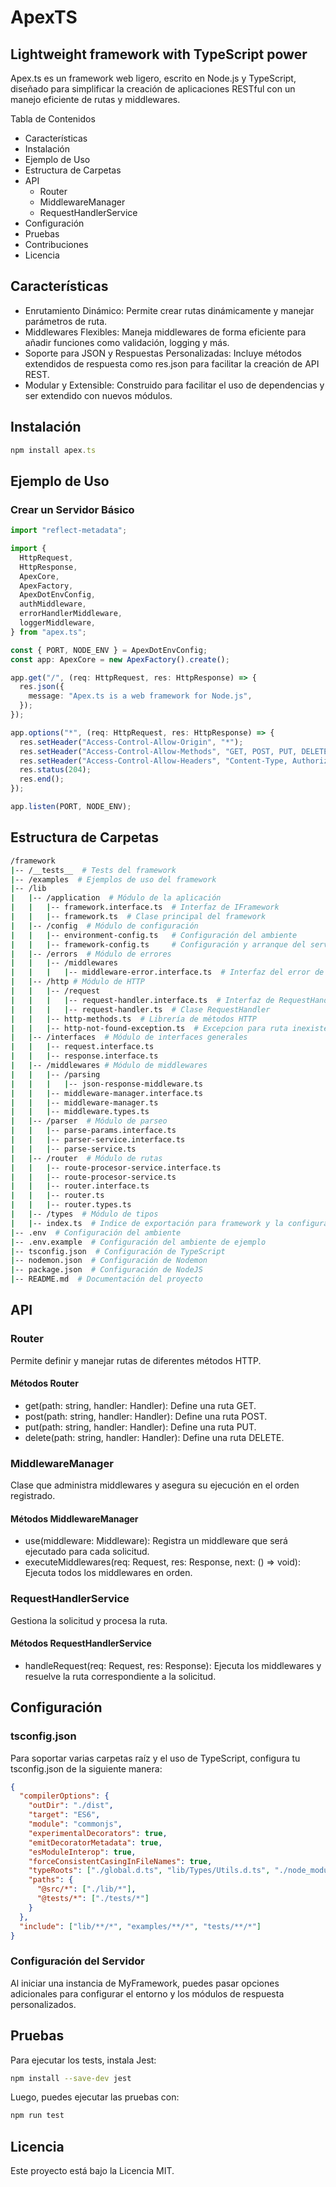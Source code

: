 # ApexTS

## Lightweight framework with TypeScript power

Apex.ts es un framework web ligero, escrito en Node.js y TypeScript, diseñado para simplificar la creación de aplicaciones RESTful con un manejo eficiente de rutas y middlewares.

Tabla de Contenidos

- Características
- Instalación
- Ejemplo de Uso
- Estructura de Carpetas
- API
  - Router
  - MiddlewareManager
  - RequestHandlerService
- Configuración
- Pruebas
- Contribuciones
- Licencia

## Características

- Enrutamiento Dinámico: Permite crear rutas dinámicamente y manejar parámetros de ruta.
- Middlewares Flexibles: Maneja middlewares de forma eficiente para añadir funciones como validación, logging y más.
- Soporte para JSON y Respuestas Personalizadas: Incluye métodos extendidos de respuesta como res.json para facilitar la creación de API REST.
- Modular y Extensible: Construido para facilitar el uso de dependencias y ser extendido con nuevos módulos.

## Instalación

```Typescript
npm install apex.ts
```

## Ejemplo de Uso

### Crear un Servidor Básico

```typescript
import "reflect-metadata";

import {
  HttpRequest,
  HttpResponse,
  ApexCore,
  ApexFactory,
  ApexDotEnvConfig,
  authMiddleware,
  errorHandlerMiddleware,
  loggerMiddleware,
} from "apex.ts";

const { PORT, NODE_ENV } = ApexDotEnvConfig;
const app: ApexCore = new ApexFactory().create();

app.get("/", (req: HttpRequest, res: HttpResponse) => {
  res.json({
    message: "Apex.ts is a web framework for Node.js",
  });
});

app.options("*", (req: HttpRequest, res: HttpResponse) => {
  res.setHeader("Access-Control-Allow-Origin", "*");
  res.setHeader("Access-Control-Allow-Methods", "GET, POST, PUT, DELETE, PATCH, OPTIONS");
  res.setHeader("Access-Control-Allow-Headers", "Content-Type, Authorization");
  res.status(204);
  res.end();
});

app.listen(PORT, NODE_ENV);
```

## Estructura de Carpetas

```bash
/framework
|-- /__tests__  # Tests del framework
|-- /examples  # Ejemplos de uso del framework
|-- /lib
|   |-- /application  # Módulo de la aplicación
|   |   |-- framework.interface.ts  # Interfaz de IFramework
|   |   |-- framework.ts  # Clase principal del framework
|   |-- /config  # Módulo de configuración
|   |   |-- environment-config.ts   # Configuración del ambiente
|   |   |-- framework-config.ts     # Configuración y arranque del servidor
|   |-- /errors  # Módulo de errores
|   |   |-- /middlewares
|   |   |   |-- middleware-error.interface.ts  # Interfaz del error de los middlewares
|   |-- /http # Módulo de HTTP
|   |   |-- /request
|   |   |   |-- request-handler.interface.ts  # Interfaz de RequestHandler
|   |   |   |-- request-handler.ts  # Clase RequestHandler
|   |   |-- http-methods.ts  # Librería de métodos HTTP
|   |   |-- http-not-found-exception.ts  # Excepcion para ruta inexistente
|   |-- /interfaces  # Módulo de interfaces generales
|   |   |-- request.interface.ts
|   |   |-- response.interface.ts
|   |-- /middlewares # Módulo de middlewares
|   |   |-- /parsing
|   |   |   |-- json-response-middleware.ts
|   |   |-- middleware-manager.interface.ts
|   |   |-- middleware-manager.ts
|   |   |-- middleware.types.ts
|   |-- /parser  # Módulo de parseo
|   |   |-- parse-params.interface.ts
|   |   |-- parser-service.interface.ts
|   |   |-- parse-service.ts
|   |-- /router  # Módulo de rutas
|   |   |-- route-procesor-service.interface.ts
|   |   |-- route-procesor-service.ts
|   |   |-- router.interface.ts
|   |   |-- router.ts
|   |   |-- router.types.ts
|   |-- /types  # Módulo de tipos
|   |-- index.ts  # Indice de exportación para framework y la configuración del ambiente
|-- .env  # Configuración del ambiente
|-- .env.example  # Configuración del ambiente de ejemplo
|-- tsconfig.json  # Configuración de TypeScript
|-- nodemon.json  # Configuración de Nodemon
|-- package.json  # Configuración de NodeJS
|-- README.md  # Documentación del proyecto
```

## API

### Router

Permite definir y manejar rutas de diferentes métodos HTTP.

#### Métodos Router

- get(path: string, handler: Handler): Define una ruta GET.
- post(path: string, handler: Handler): Define una ruta POST.
- put(path: string, handler: Handler): Define una ruta PUT.
- delete(path: string, handler: Handler): Define una ruta DELETE.

### MiddlewareManager

Clase que administra middlewares y asegura su ejecución en el orden registrado.

#### Métodos MiddlewareManager

- use(middleware: Middleware): Registra un middleware que será ejecutado para cada solicitud.
- executeMiddlewares(req: Request, res: Response, next: () => void): Ejecuta todos los middlewares en orden.

### RequestHandlerService

Gestiona la solicitud y procesa la ruta.

#### Métodos RequestHandlerService

- handleRequest(req: Request, res: Response): Ejecuta los middlewares y resuelve la ruta correspondiente a la solicitud.

## Configuración

### tsconfig.json

Para soportar varias carpetas raíz y el uso de TypeScript, configura tu tsconfig.json de la siguiente manera:

```json
{
  "compilerOptions": {
    "outDir": "./dist",
    "target": "ES6",
    "module": "commonjs",
    "experimentalDecorators": true,
    "emitDecoratorMetadata": true,
    "esModuleInterop": true,
    "forceConsistentCasingInFileNames": true,
    "typeRoots": ["./global.d.ts", "lib/Types/Utils.d.ts", "./node_modules/@types"],
    "paths": {
      "@src/*": ["./lib/*"],
      "@tests/*": ["./tests/*"]
    }
  },
  "include": ["lib/**/*", "examples/**/*", "tests/**/*"]
}
```

### Configuración del Servidor

Al iniciar una instancia de MyFramework, puedes pasar opciones adicionales para configurar el entorno y los módulos de respuesta personalizados.

## Pruebas

Para ejecutar los tests, instala Jest:

```bash
npm install --save-dev jest
```

Luego, puedes ejecutar las pruebas con:

```bash
npm run test
```

## Licencia

Este proyecto está bajo la Licencia MIT.
